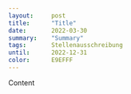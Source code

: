 ```yaml
---
layout:     post
title:      "Title"
date:       2022-03-30
summary:    "Summary"
tags:       Stellenausschreibung
until:		2022-12-31
color:      E9EFFF
---
```


Content
